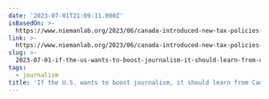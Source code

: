 ```yaml
---
date: '2023-07-01T21:09:11.000Z'
isBasedOn: >-
  https://www.niemanlab.org/2023/06/canada-introduced-new-tax-policies-to-boost-journalism-heres-what-the-u-s-should-do-differently-if-it-tries-the-same/
link: >-
  https://www.niemanlab.org/2023/06/canada-introduced-new-tax-policies-to-boost-journalism-heres-what-the-u-s-should-do-differently-if-it-tries-the-same/
slug: >-
  2023-07-01-if-the-us-wants-to-boost-journalism-it-should-learn-from-canadas-mistak
tags:
  - journalism
title: 'If the U.S. wants to boost journalism, it should learn from Canada’s mistak'
---
```


